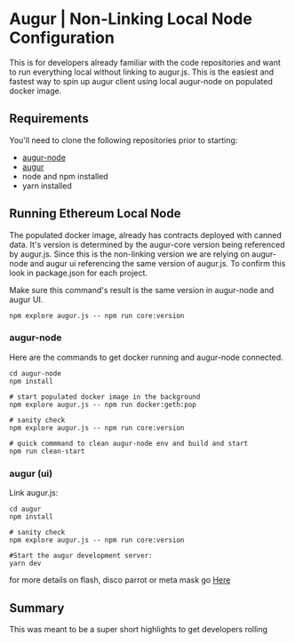 # Augur | Non-Linking Local Node Configuration

This is for developers already familiar with the code repositories and want to run everything local without linking to augur.js.  This is the easiest and fastest way to spin up augur client using local augur-node on populated docker image.

## Requirements

You'll need to clone the following repositories prior to starting:

* [augur-node](https://github.com/AugurProject/augur-node)
* [augur](https://github.com/AugurProject/augur)
* node and npm installed
* yarn installed

## Running Ethereum Local Node

The populated docker image, already has contracts deployed with canned data. It's version is determined by the augur-core version being referenced by augur.js. Since this is the non-linking version we are relying on augur-node and augur ui referencing the same version of augur.js. To confirm this look in package.json for each project. 

Make sure this command's result is the same version in augur-node and augur UI. 

    npm explore augur.js -- npm run core:version

### augur-node

Here are the commands to get docker running and augur-node connected. 

    cd augur-node
    npm install
    
    # start populated docker image in the background
    npm explore augur.js -- npm run docker:geth:pop

    # sanity check
    npm explore augur.js -- npm run core:version

    # quick commmand to clean augur-node env and build and start
    npm run clean-start

### augur (ui)

Link augur.js:

    cd augur
    npm install

    # sanity check
    npm explore augur.js -- npm run core:version

    #Start the augur development server:
    yarn dev

for more details on flash, disco parrot or meta mask go [Here](./dev-local-node.md)

## Summary

This was meant to be a super short highlights to get developers rolling
